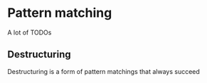 # Pattern matching

A lot of TODOs

## Destructuring

Destructuring is a form of pattern matchings that always succeed
